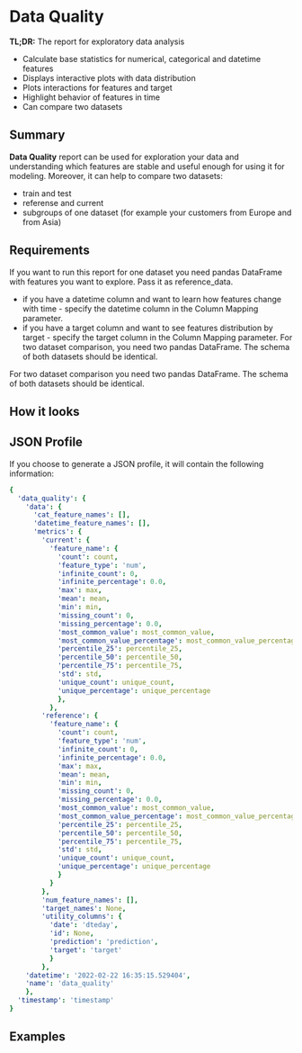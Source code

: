 # Data Quality

**TL;DR:** The report for exploratory data analysis

* Calculate base statistics for numerical, categorical and datetime features
* Displays interactive plots with data distribution
* Plots interactions for features and target
* Highlight behavior of features in time 
* Can compare two datasets

## Summary

**Data Quality** report can be used for exploration your data and understanding which features are stable and useful enough for using it for modeling. Moreover, it can help to compare two datasets:
* train and test
* referense and current 
* subgroups of one dataset (for example your customers from Europe and from Asia)

## Requirements

If you want to run this report for one dataset you need pandas DataFrame with features you want to explore. Pass it as reference_data.
* if you have a datetime column and want to learn how features change with time - specify the datetime column in the Column Mapping parameter.
* if you have a target column and want to see features distribution by target - specify the target column in the Column Mapping parameter. For two dataset comparison, you need two pandas DataFrame. The schema of both datasets should be identical.

For two dataset comparison you need two pandas DataFrame. The schema of both datasets should be identical.

## How it looks

## JSON Profile

If you choose to generate a JSON profile, it will contain the following information:&#x20;

```yaml
{
  'data_quality': {
    'data': {
      'cat_feature_names': [],
      'datetime_feature_names': [],
      'metrics': {
        'current': {
          'feature_name': {
            'count': count,
            'feature_type': 'num',
            'infinite_count': 0,
            'infinite_percentage': 0.0,
            'max': max,
            'mean': mean,
            'min': min,
            'missing_count': 0,
            'missing_percentage': 0.0,
            'most_common_value': most_common_value,
            'most_common_value_percentage': most_common_value_percentage,
            'percentile_25': percentile_25,
            'percentile_50': percentile_50,
            'percentile_75': percentile_75,
            'std': std,
            'unique_count': unique_count,
            'unique_percentage': unique_percentage
            },
          },
        'reference': {
          'feature_name': {
            'count': count,
            'feature_type': 'num',
            'infinite_count': 0,
            'infinite_percentage': 0.0,
            'max': max,
            'mean': mean,
            'min': min,
            'missing_count': 0,
            'missing_percentage': 0.0,
            'most_common_value': most_common_value,
            'most_common_value_percentage': most_common_value_percentage,
            'percentile_25': percentile_25,
            'percentile_50': percentile_50,
            'percentile_75': percentile_75,
            'std': std,
            'unique_count': unique_count,
            'unique_percentage': unique_percentage
            }
          }
        },
        'num_feature_names': [],
        'target_names': None,
        'utility_columns': {
          'date': 'dteday',
          'id': None,
          'prediction': 'prediction',
          'target': 'target'
          }
        },
    'datetime': '2022-02-22 16:35:15.529404',
    'name': 'data_quality'
    },
  'timestamp': 'timestamp'
}
```

## Examples
